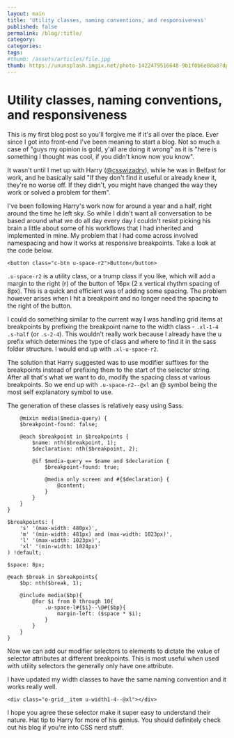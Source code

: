 ```yaml
---
layout: main
title: 'Utility classes, naming conventions, and responsiveness'
published: false
permalink: /blog/:title/
category:
categories:
tags:
#thumb: /assets/articles/file.jpg
thumb: https://ununsplash.imgix.net/photo-1422479516648-9b1f0b6e8da8?dpr=2&fit=crop&fm=jpg&h=725&q=75&w=1050
---
```


# Utility classes, naming conventions, and responsiveness

This is my first blog post so you'll forgive me if it's all over the place. Ever since I got into front-end I've been meaning to start a blog. Not so much a case of "guys my opinion is gold, y'all are doing it wrong" as it is "here is something I thought was cool, if you didn't know now you know".

It wasn't until I met up with Harry ([@csswizadry](http://twitter.com/csswizadry)), while he was in Belfast for work, and he basically said "If they don't find it useful or already knew it, they're no worse off. If they didn't, you might have changed the way they work or solved a problem for them". 

I've been following Harry's work now for around a year and a half, right around the time he left sky. So while I didn't want all conversation to be based around what we do all day every day I couldn't resist picking his brain a little about some of his workflows that I had inherited and implemented in mine. My problem that I had come across involved namespacing and how it works at responsive breakpoints. Take a look at the code below.

	<button class="c-btn u-space-r2">Button</button>

`.u-space-r2` is a utility class, or a trump class if you like, which will add a margin to the right (r) of the button of 16px (2 x vertical rhythm spacing of 8px). This is a quick and efficient was of adding some spacing. The problem however arises when I hit a breakpoint and no longer need the spacing to the right of the button. 

I could do something similar to the current way I was handling grid items at breakpoints by prefixing the breakpoint name to the width class - `.xl-1-4 .s-half` (or `.s-2-4`). This wouldn't really work because I already have the u prefix which determines the type of class and where to find it in the sass folder structure. I would end up with `.xl-u-space-r2`. 

The solution that Harry suggested was to use modifier suffixes for the breakpoints instead of prefixing them to the start of the selector string. After all that's what we want to do, modify the spacing class at various breakpoints. So we end up with `.u-space-r2--@xl` an @ symbol being the most self explanatory symbol to use.  

The generation of these classes is relatively easy using Sass.

	    @mixin media($media-query) {
        $breakpoint-found: false;

        @each $breakpoint in $breakpoints {
        	$name: nth($breakpoint, 1);
            $declaration: nth($breakpoint, 2);

            @if $media-query == $name and $declaration {
                $breakpoint-found: true;

                @media only screen and #{$declaration} {
                    @content;
                }
            }
        }
    }
    
	$breakpoints: (
    	's' '(max-width: 480px)',
    	'm' '(min-width: 481px) and (max-width: 1023px)',
    	'l' '(max-width: 1023px)',
    	'xl' '(min-width: 1024px)'
	) !default;

	$space: 8px;

	@each $break in $breakpoints{
    	$bp: nth($break, 1);

    	@include media($bp){
        	@for $i from 0 through 10{
            	.u-space-l#{$i}--\@#{$bp}{
                	margin-left: ($space * $i);
            	}
        	}
    	}
	}

Now we can add our modifier selectors to elements to dictate the value of selector attributes at different breakpoints. This is most useful when used with utility selectors the generally only have one attribute. 

I have updated my width classes to have the same naming convention and it works really well. 

	<div class="o-grid__item u-width1-4--@xl"></div>
	
I hope you agree these selector make it super easy to understand their nature. Hat tip to Harry for more of his genius. You should definitely check out his blog if you're into CSS nerd stuff. 
